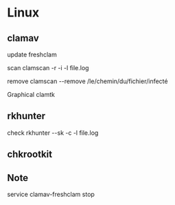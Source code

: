 # Linux

clamav
------

update
    freshclam

scan
    clamscan -r -i -l file.log

remove
    clamscan --remove /le/chemin/du/fichier/infecté

Graphical
    clamtk

rkhunter
-------

check
    rkhunter --sk -c  -l file.log


chkrootkit
----------





Note
----
service clamav-freshclam stop

